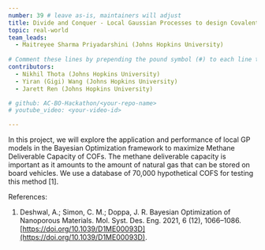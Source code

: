 ```yaml
---
number: 39 # leave as-is, maintainers will adjust
title: Divide and Conquer - Local Gaussian Processes to design Covalent Organic Frameworks for Methane Deliverable Capacity
topic: real-world
team_leads:
  - Maitreyee Sharma Priyadarshini (Johns Hopkins University)
    
# Comment these lines by prepending the pound symbol (#) to each line to hide these elements
contributors:
  - Nikhil Thota (Johns Hopkins University)
  - Yiran (Gigi) Wang (Johns Hopkins University)
  - Jarett Ren (Johns Hopkins University)

# github: AC-BO-Hackathon/<your-repo-name>
# youtube_video: <your-video-id>

---
```


In this project, we will explore the application and performance of local GP models in the 
Bayesian Optimization framework to maximize Methane Deliverable Capacity of COFs. The
methane deliverable capacity is important as it amounts to the amount of natural
gas that can be stored on board vehicles. We use a database of 70,000 hypothetical
COFS for testing this method [1]. 

References:

1. Deshwal, A.; Simon, C. M.; Doppa, J. R. Bayesian Optimization of Nanoporous Materials. Mol. Syst. Des. Eng. 2021, 6 (12), 1066–1086. [https://doi.org/10.1039/D1ME00093D](https://doi.org/10.1039/D1ME00093D).

